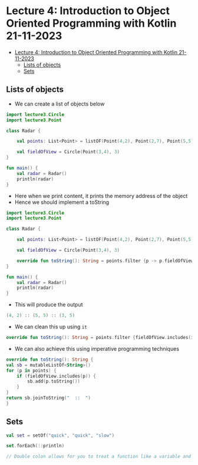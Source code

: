# Lecture 4: Introduction to Object Oriented Programming with Kotlin 21-11-2023

- [Lecture 4: Introduction to Object Oriented Programming with Kotlin 21-11-2023](#lecture-4-introduction-to-object-oriented-programming-with-kotlin-21-11-2023)
  - [Lists of objects](#lists-of-objects)
  - [Sets](#sets)

## Lists of objects

- We can create a list of objects below

```kotlin
import lecture3.Circle
import lecture3.Point

class Radar {

    val points: List<Point> = listOF(Point(4,2), Point(2,7), Point(5,5), Point(3,5), Point(-1,3))

    val fieldOfView = Circle(Point(3,4), 3)
}

fun main() {
    val radar = Radar()
    println(radar)
}
```

- Here when we print content, it prints the memory address of the object
- Hence we should implement a toString

```kotlin
import lecture3.Circle
import lecture3.Point

class Radar {

    val points: List<Point> = listOF(Point(4,2), Point(2,7), Point(5,5), Point(3,5), Point(-1,3))

    val fieldOfView = Circle(Point(3,4), 3)

    override fun toString(): String = points.filter {p -> p.fieldOfView.includes(p)}.map {p -> p.toString()}.joinToString(" :: ")
}

fun main() {
    val radar = Radar()
    println(radar)
}
```

- This will produce the output

```kotlin
(4, 2) :: (5, 5) :: (3, 5)
```

- We can clean this up using `it`

```kotlin
override fun toString(): String = points.filter {fieldOfView.includes(it)}.joinToString(" :: ") {it.toString()}
```

- We can also achieve this using imperative programming techniques

```kotlin
override fun toString(): String {
val sb = mutableListOf<String>()
for (p in points) {
    if (fieldOfView.includes(p)) {
        sb.add(p.toString())
    }
}
return sb.joinToString("  ::  ")
}
```

## Sets

```kotlin
val set = setOf("quick", "quick", "slow")

set.forEach(::println)

// Double colon allows for you to treat a function like a variable and "send" it places
```